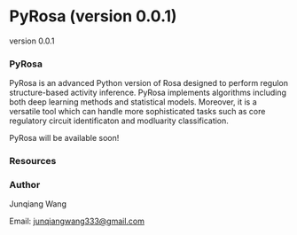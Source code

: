 # PyRosa (version 0.0.1)


version 0.0.1

### PyRosa

PyRosa is an advanced Python version of Rosa designed to perform regulon structure-based activity inference. PyRosa implements algorithms including both deep learning methods and statistical models. Moreover, it is a versatile tool which can handle more sophisticated tasks such as core regulatory circuit identificaton and modluarity classification.

PyRosa will be available soon!

### Resources 


### Author 

Junqiang Wang

Email: junqiangwang333@gmail.com



